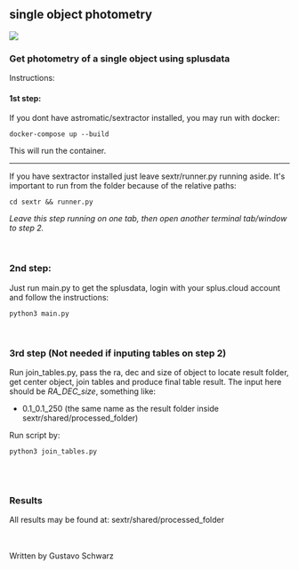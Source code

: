 ## single object photometry

![](https://splus.cloud/images/splus_logo_fundo_branco.jpg)

### Get photometry of a single object using splusdata

Instructions: 

#### 1st step: 
If you dont have astromatic/sextractor installed, you may run with docker:

```
docker-compose up --build
``` 

This will run the container. 

----
If you have sextractor installed just leave sextr/runner.py running aside. It's important to run from the folder because of the relative paths:

```
cd sextr && runner.py
```

*Leave this step running on one tab, then open another terminal tab/window to step 2.*

<br>

### 2nd step: 

Just run main.py to get the splusdata, login with your splus.cloud account and follow the instructions:

```
python3 main.py
```

<br>

### 3rd step (Not needed if inputing tables on step 2)

Run join_tables.py, pass the ra, dec and size of object to locate result folder, get center object, join tables and produce final table result. 
The input here should be *RA_DEC_size*, something like:

- 0.1_0.1_250 (the same name as the result folder inside sextr/shared/processed_folder)

Run script by:
```
python3 join_tables.py
```

<br>
<br>

### Results

All results may be found at:
sextr/shared/processed_folder

<br>
<br>
Written by Gustavo Schwarz 

